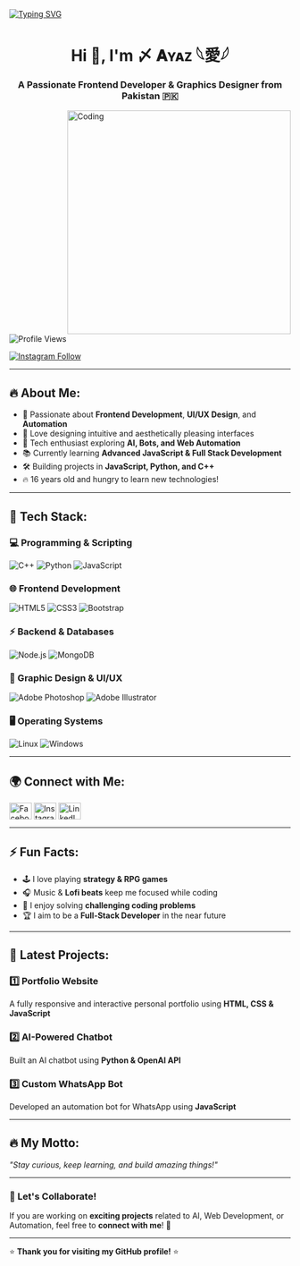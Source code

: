<a href="https://git.io/typing-svg" target="_blank">
  <img src="https://readme-typing-svg.demolab.com?font=Fira+Code&weight=500&size=26&duration=3000&pause=1200&color=00FFAB&center=true&vCenter=true&multiline=true&width=800&height=100&lines=🚀+Frontend+Developer;✨+Clean+Code+%7C+Modern+UI;🎯+JavaScript+%7C+React+%7C+Tailwind+%7C+Next.js;💡+Always+Learning+Something+New" 
       alt="Typing SVG" />
</a>

<h1 align="center">Hi 👋, I'm 〆 𝐀ʏᴀᴢ 𓆩愛𓆪</h1>
<h3 align="center">A Passionate Frontend Developer & Graphics Designer from Pakistan 🇵🇰</h3>

<img align="right" alt="Coding" width="400" src="https://files.catbox.moe/12rbsd.jpeg">

<p align="left"> <img src="https://komarev.com/ghpvc/?username=MAESTRO-11&label=Profile%20views&color=0e75b6&style=flat" alt="Profile Views" /> </p>

<p align="left"> 
  <a href="https://instagram.com/ayazaliofc" target="blank">
    <img src="https://img.shields.io/badge/Instagram-Follow-blue?logo=instagram&style=for-the-badge" alt="Instagram Follow" />
  </a> 
</p>

---

## 🔥 About Me:
- 🚀 Passionate about **Frontend Development**, **UI/UX Design**, and **Automation**  
- 🎨 Love designing intuitive and aesthetically pleasing interfaces  
- 🤖 Tech enthusiast exploring **AI, Bots, and Web Automation**  
- 📚 Currently learning **Advanced JavaScript & Full Stack Development**  
- 🛠️ Building projects in **JavaScript, Python, and C++**  
- 🔥 16 years old and hungry to learn new technologies! 

---

## 🚀 Tech Stack:
### **💻 Programming & Scripting**
![C++](https://img.shields.io/badge/C++-00599C?style=for-the-badge&logo=cplusplus&logoColor=white)
![Python](https://img.shields.io/badge/Python-3776AB?style=for-the-badge&logo=python&logoColor=white)
![JavaScript](https://img.shields.io/badge/JavaScript-F7DF1E?style=for-the-badge&logo=javascript&logoColor=black)

### **🌐 Frontend Development**
![HTML5](https://img.shields.io/badge/HTML5-E34F26?style=for-the-badge&logo=html5&logoColor=white)
![CSS3](https://img.shields.io/badge/CSS3-1572B6?style=for-the-badge&logo=css3&logoColor=white)
![Bootstrap](https://img.shields.io/badge/Bootstrap-7952B3?style=for-the-badge&logo=bootstrap&logoColor=white)

### **⚡ Backend & Databases**
![Node.js](https://img.shields.io/badge/Node.js-339933?style=for-the-badge&logo=nodedotjs&logoColor=white)
![MongoDB](https://img.shields.io/badge/MongoDB-4EA94B?style=for-the-badge&logo=mongodb&logoColor=white)

### **🎨 Graphic Design & UI/UX**
![Adobe Photoshop](https://img.shields.io/badge/Adobe%20Photoshop-31A8FF?style=for-the-badge&logo=adobephotoshop&logoColor=white)
![Adobe Illustrator](https://img.shields.io/badge/Adobe%20Illustrator-FF9A00?style=for-the-badge&logo=adobeillustrator&logoColor=white)

### **🖥️ Operating Systems**
![Linux](https://img.shields.io/badge/Linux-FCC624?style=for-the-badge&logo=linux&logoColor=black)
![Windows](https://img.shields.io/badge/Windows-0078D6?style=for-the-badge&logo=windows&logoColor=white)

---

## 🌍 Connect with Me:  
<p align="left">
<a href="https://www.facebook.com/share/16fLCRGPE8/" target="_blank"><img align="center" src="https://raw.githubusercontent.com/rahuldkjain/github-profile-readme-generator/master/src/images/icons/Social/facebook.svg" alt="Facebook" height="30" width="40" /></a>
<a href="https://instagram.com/ayazaliofc" target="blank"><img align="center" src="https://raw.githubusercontent.com/rahuldkjain/github-profile-readme-generator/master/src/images/icons/Social/instagram.svg" alt="Instagram" height="30" width="40" /></a>
<a href="https://www.linkedin.com/in/ayaz-alee-682a82324" target="blank"><img align="center" src="https://raw.githubusercontent.com/rahuldkjain/github-profile-readme-generator/master/src/images/icons/Social/linked-in-alt.svg" alt="LinkedIn" height="30" width="40" /></a>
</p>

---

## ⚡ Fun Facts:
- 🕹️ I love playing **strategy & RPG games**  
- 🎧 Music & **Lofi beats** keep me focused while coding  
- 🤯 I enjoy solving **challenging coding problems**  
- 🏆 I aim to be a **Full-Stack Developer** in the near future  

---

## 🚀 Latest Projects:
### 1️⃣ **Portfolio Website**  
A fully responsive and interactive personal portfolio using **HTML, CSS & JavaScript**  

### 2️⃣ **AI-Powered Chatbot**  
Built an AI chatbot using **Python & OpenAI API**  

### 3️⃣ **Custom WhatsApp Bot**  
Developed an automation bot for WhatsApp using **JavaScript**  

---

## 🔥 My Motto:
_"Stay curious, keep learning, and build amazing things!"_

---

### 🎯 Let's Collaborate!
If you are working on **exciting projects** related to AI, Web Development, or Automation, feel free to **connect with me**! 🚀

---

⭐ **Thank you for visiting my GitHub profile!** ⭐
